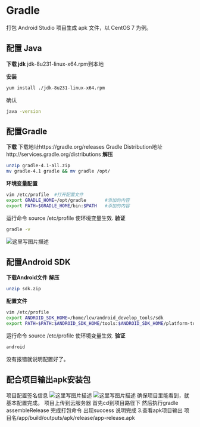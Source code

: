 # Gradle

打包 Android Studio 项目生成 apk 文件，以 CentOS 7 为例。

## 配置 Java

**下载 jdk** 
 jdk-8u231-linux-x64.rpm到本地

**安装**

```bash
yum install ./jdk-8u231-linux-x64.rpm
```

确认

```bash
java -version
```

## 配置Gradle  

**下载**
 下载地址https://gradle.org/releases 
 Gradle Distribution地址http://services.gradle.org/distributions 
**解压**

```bash
unzip gradle-4.1-all.zip
mv gradle-4.1 gradle && mv gradle /opt/
```

**环境变量配置**

```bash
vim /etc/profile  #打开配置文件
export GRADLE_HOME=/opt/gradle       #添加的内容
export PATH=$GRADLE_HOME/bin:$PATH   #添加的内容
```

运行命令 source /etc/profile 使环境变量生效. 
**验证** 

```bash
gradle -v
```

![这里写图片描述](https://img-blog.csdn.net/20180828141938112?watermark/2/text/aHR0cHM6Ly9ibG9nLmNzZG4ubmV0L3UwMTIxNjI1MDM=/font/5a6L5L2T/fontsize/400/fill/I0JBQkFCMA==/dissolve/70)

## 配置Android SDK
**下载Android文件** 
**解压**

```bash
unzip sdk.zip
```

**配置文件**

```bash
vim /etc/profile
export ANDROID_SDK_HOME=/home/lcw/android_develop_tools/sdk  
export PATH=$PATH:$ANDROID_SDK_HOME/tools:$ANDROID_SDK_HOME/platform-tools
```

运行命令 source /etc/profile 使环境变量生效. 
**验证**

```bash
android
```

没有报错就说明配置好了。

## 配合项目输出apk安装包 
项目配置签名信息 
 ![这里写图片描述](https://img-blog.csdn.net/20180828143141980?watermark/2/text/aHR0cHM6Ly9ibG9nLmNzZG4ubmV0L3UwMTIxNjI1MDM=/font/5a6L5L2T/fontsize/400/fill/I0JBQkFCMA==/dissolve/70) 
 ![这里写图片描述](https://img-blog.csdn.net/20180828143237760?watermark/2/text/aHR0cHM6Ly9ibG9nLmNzZG4ubmV0L3UwMTIxNjI1MDM=/font/5a6L5L2T/fontsize/400/fill/I0JBQkFCMA==/dissolve/70) 
 确保项目里能看到，就基本配置完成。 
 项目上传到云服务器 
 首先cd到项目路径下 
 然后执行gradle assembleRelease  完成打包命令 
 出现success 说明完成 
 3.查看apk项目输出 
 项目名/app/build/outputs/apk/release/app-release.apk